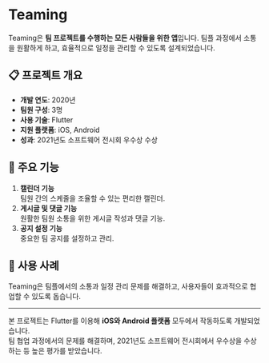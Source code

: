 # Teaming

Teaming은 **팀 프로젝트를 수행하는 모든 사람들을 위한 앱**입니다. 팀플 과정에서 소통을 원활하게 하고, 효율적으로 일정을 관리할 수 있도록 설계되었습니다.

## 📋 프로젝트 개요
- **개발 연도**: 2020년
- **팀원 구성**: 3명
- **사용 기술**: Flutter
- **지원 플랫폼**: iOS, Android
- **성과**: 2021년도 소프트웨어 전시회 우수상 수상

## 🚀 주요 기능
1. **캘린더 기능**  
   팀원 간의 스케줄을 조율할 수 있는 편리한 캘린더.
2. **게시글 및 댓글 기능**  
   원활한 팀원 소통을 위한 게시글 작성과 댓글 기능.
3. **공지 설정 기능**  
   중요한 팀 공지를 설정하고 관리.

## 🌟 사용 사례
Teaming은 팀플에서의 소통과 일정 관리 문제를 해결하고, 사용자들이 효과적으로 협업할 수 있도록 돕습니다.

---

본 프로젝트는 Flutter를 이용해 **iOS와 Android 플랫폼** 모두에서 작동하도록 개발되었습니다. 
<br/>
팀 협업 과정에서의 문제를 해결하며, 2021년도 소프트웨어 전시회에서 우수상을 수상하는 등 높은 평가를 받았습니다.

